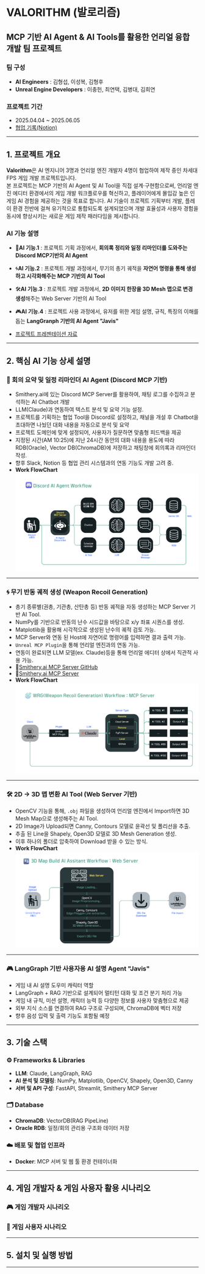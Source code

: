 # VALORITHM (발로리즘)
## MCP 기반 AI Agent & AI Tools를 활용한 언리얼 융합 개발 팀 프로젝트
### 팀 구성
- **AI Engineers** : 김형섭, 이성복, 김형후
- **Unreal Engine Developers** : 이충헌, 최연택, 김병대, 김희연

### 프로젝트 기간
- 2025.04.04 ~ 2025.06.05
- <a href="https://www.notion.so/PotenUP-Project-5_Valorithm-1cf33c1194e8809a9512c785febf41f8?pvs=4">협업 기록(Notion)</a>

---

## 1. 프로젝트 개요
**Valorithm**은 AI 엔지니어 3명과 언리얼 엔진 개발자 4명이 협업하여 제작 중인 차세대 FPS 게임 개발 프로젝트입니다.  
본 프로젝트는 MCP 기반의 AI Agent 및 AI Tool을 직접 설계·구현함으로써, 언리얼 엔진 에디터 환경에서의 게임 개발 워크플로우를 혁신하고, 플레이어에게 몰입감 높은 인게임 AI 경험을 제공하는 것을 목표로 합니다.
AI 기술이 프로젝트 기획부터 개발, 플레이 환경 전반에 걸쳐 유기적으로 통합되도록 설계되었으며 개발 효율성과 사용자 경험을 동시에 향상시키는 새로운 게임 제작 패러다임을 제시합니다.

### AI 기능 설명

- 🧠**AI 기능.1** : 프로젝트 기획 과정에서, **회의록 정리와 일정 리마인더를 도와주는 Discord MCP기반의 AI Agent**
- 🌀**AI 기능.2** : 프로젝트 개발 과정에서, 무기의 총기 궤적을 **자연어 명령을 통해 생성하고 시각화해주는 MCP 기반의 AI Tool**
- 🛠️**AI 기능.3** : 프로젝트 개발 과정에서, **2D 이미지 한장을 3D Mesh 맵으로 변경 생성**해주는 Web Server 기반의 AI Tool
- 🎮**AI 기능.4** : 프로젝트 사용 과정에서, 유저를 위한 게임 설명, 규칙, 특징의 이해를 돕는 **LangGranph 기반의 AI Agent "Javis"**

- <a href="https://www.canva.com/design/DAGoJUcpX6I/U_m7ITH1VmmHDcPLT7uVIg/view?utm_content=DAGoJUcpX6I&utm_campaign=designshare&utm_medium=link2&utm_source=uniquelinks&utlId=hf2c64f3906">프로젝트 프레젠테이션 자료</a>

---

## 2. 핵심 AI 기능 상세 설명

### 🧠 회의 요약 및 일정 리마인더 AI Agent (Discord MCP 기반)  
- Smithery.ai에 있는 Discord MCP Server를 활용하여, 채팅 로그를 수집하고 분석하는 AI Chatbot 개발  
- LLM(Claude)과 연동하여 텍스트 분석 및 요약 기능 설정.
- 프로젝트를 기획하는 협업 Tool을 Discord로 설정하고, 채널을 개설 후 Chatbot을 초대하면 나눴던 대화 내용을 자동으로 분석 및 요약
- 프로젝트 도메인에 맞게 설정되어, 사용자가 질문하면 맞춤형 피드백을 제공
- 지정된 시간(AM 10:25)에 지난 24시간 동안의 대화 내용을 용도에 따라 RDB(Oracle), Vector DB(ChromaDB)에 저장하고 채팅창에 회의록과 리마인더 작성.  
- 향후 Slack, Notion 등 협업 관리 시스템과의 연동 기능도 개발 고려 중.
- **Work FlowChart**
![Discord AI Agent](./assets/github_readme_image1.png)

---

### 🌀 무기 반동 궤적 생성 (Weapon Recoil Generation)  
- 총기 종류별(권총, 기관총, 산탄총 등) 반동 궤적을 자동 생성하는 MCP Server 기반 AI Tool.
- NumPy를 기반으로 반동의 난수 시드값을 바탕으로 x/y 좌표 시퀀스를 생성.
- Matplotlib을 활용해 시각적으로 생성된 난수의 궤적 검토 가능.
- MCP Server와 연동 된 Host에 자연어로 명령어를 입력하면 결과 출력 가능.
- `Unreal MCP Plugin`을 통해 언리얼 엔진과의 연동 가능.
- 연동이 완료되면 LLM 모델(ex. Claude)등을 통해 언리얼 에디터 상에서 직관적 사용 가능.
- 🔗<a href="https://github.com/Hyeongseob91/mcp-server.git">Smithery.ai MCP Server GitHub</a>
- 🔗<a href="https://smithery.ai/server/@Hyeongseob91/mcp-server">Smithery.ai MCP Server</a>
- **Work FlowChart**
![무기 반동 궤적 생성 AI Tool](./assets/github_readme_image2.png)

---

### 🛠️ 2D → 3D 맵 변환 AI Tool (Web Server 기반)
- OpenCV 기능을 통해, `.obj` 파일을 생성하여 언리얼 엔진에서 Import하면 3D Mesh Map으로 생성해주는 AI Tool.  
- 2D Image가 Upload되면 Canny, Contours 모델로 윤곽선 및 폴리선을 추출.
- 추출 된 Line을 Shapely, Open3D 모델로 3D Mesh Generation 생성.
- 이후 하나의 폴더로 압축하여 Download 받을 수 있는 방식.
- **Work FlowChart**
![3D Map Build AI Assistant](./assets/github_readme_image3.png)

---

### 🎮 LangGraph 기반 사용자용 AI 설명 Agent "Javis"  
- 게임 내 AI 설명 도우미 캐릭터 역할  
- LangGraph + RAG 기반으로 설계되어 멀티턴 대화 및 조건 분기 처리 가능  
- 게임 내 규칙, 미션 설명, 캐릭터 능력 등 다양한 정보를 사용자 맞춤형으로 제공  
- 외부 지식 소스를 연결하여 RAG 구조로 구성되며, ChromaDB에 벡터 저장  
- 향후 음성 입력 및 출력 기능도 포함될 예정  

---

## 3. 기술 스택

### ⚙️ Frameworks & Libraries
- **LLM**: Claude, LangGraph, RAG
- **AI 분석 및 모델링**: NumPy, Matplotlib, OpenCV, Shapely, Open3D, Canny
- **서버 및 API 구성**: FastAPI, Streamlit, Smithery MCP Server

### 🗂️ Database
- **ChromaDB**: VectorDB(RAG PipeLine)
- **Oracle RDB**: 일정/회의 관리용 구조화 데이터 저장

### ☁️ 배포 및 협업 인프라
- **Docker**: MCP 서버 및 웹 툴 환경 컨테이너화
---

## 4. 게임 개발자 & 게임 사용자 활용 시나리오

### 🎮 게임 개발자 시나리오

### 👤 게임 사용자 시나리오

---

## 5. 설치 및 실행 방법

---